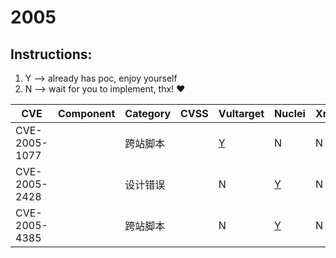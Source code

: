 # 2005

## Instructions:

1. Y --> already has poc, enjoy yourself
2. N --> wait for you to implement, thx! :heart:

| CVE | Component | Category | CVSS | Vultarget | Nuclei | Xray | pocsuite2 | pocsuite3 | goby | others |
|-----|-----------|----------|------|-----------|--------|------|-----------|-----------|------|--------|
| CVE-2005-1077 |  | 跨站脚本 |  | [Y](CVE-2005-1077/vultarget/) | N | N | N | N | N | [Y](CVE-2005-1077/poc/others/) |
| CVE-2005-2428 |  | 设计错误 |  | N | [Y](CVE-2005-2428/poc/nuclei/) | N | N | N | N | [Y](CVE-2005-2428/poc/others/) |
| CVE-2005-4385 |  | 跨站脚本 |  | N | [Y](CVE-2005-4385/poc/nuclei/) | N | N | N | N | [Y](CVE-2005-4385/poc/others/) |
